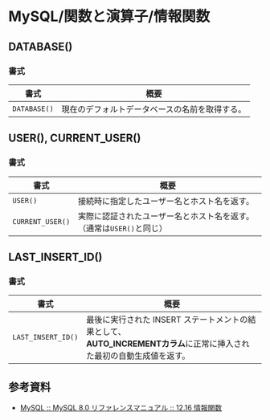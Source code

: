 # MySQL/関数と演算子/情報関数

## DATABASE()

### 書式

| 書式         | 概要                                           |
| ------------ | ---------------------------------------------- |
| `DATABASE()` | 現在のデフォルトデータベースの名前を取得する。 |

## USER(), CURRENT_USER()

### 書式

| 書式             | 概要                                                         |
| ---------------- | ------------------------------------------------------------ |
| `USER()`         | 接続時に指定したユーザー名とホスト名を返す。                 |
| `CURRENT_USER()` | 実際に認証されたユーザー名とホスト名を返す。（通常は`USER()`と同じ） |

## LAST_INSERT_ID()

### 書式

| 書式               | 概要                                                         |
| ------------------ | ------------------------------------------------------------ |
| `LAST_INSERT_ID()` | 最後に実行された INSERT ステートメントの結果として、<br />**AUTO_INCREMENTカラム**に正常に挿入された最初の自動生成値を返す。 |

## 参考資料

- [MySQL :: MySQL 8.0 リファレンスマニュアル :: 12.16 情報関数](https://dev.mysql.com/doc/refman/8.0/ja/information-functions.html)
